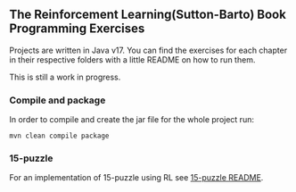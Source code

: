 ## The Reinforcement Learning(Sutton-Barto) Book Programming Exercises 

Projects are written in Java v17. You can find the exercises for each 
chapter in their respective folders with a little README on how to run them.

This is still a work in progress.

### Compile and package
In order to compile and create the jar file for the whole project run:
```shell
mvn clean compile package
```

### 15-puzzle 
For an implementation of 15-puzzle using RL see 
[15-puzzle README](src/main/java/com/github/amshali/rl/fifteen/README.md).
